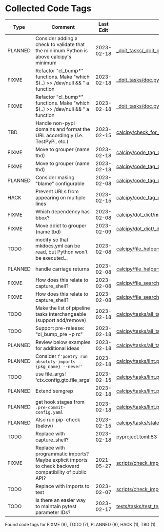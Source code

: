 # Collected Code Tags

| Type    | Comment                                                                                                  | Last Edit   | Source File                                                                                                                                                                                                                |
|---------|----------------------------------------------------------------------------------------------------------|-------------|----------------------------------------------------------------------------------------------------------------------------------------------------------------------------------------------------------------------------|
| PLANNED | Consider adding a check to validate that the minimum Python is above calcipy's minimum                   | 2023-02-18  | [_doit_tasks/_doit_globals.py:143](https://github.com/KyleKing/calcipy/blame/calcipy-v1/_doit_tasks/_doit_globals.py#L143)                                                                                                                                                                                                                            |
| FIXME   | Refactor "cl_bump*" functions. Make "which $(..) >> /dev/null && " a function                            | 2023-02-18  | [_doit_tasks/doc.py:86](https://github.com/KyleKing/calcipy/blame/calcipy-v1/_doit_tasks/doc.py#L86)                                                                                                                                                                                                                            |
| FIXME   | Refactor "cl_bump*" functions. Make "which $(..) >> /dev/null && " a function                            | 2023-02-18  | [_doit_tasks/doc.py:107](https://github.com/KyleKing/calcipy/blame/calcipy-v1/_doit_tasks/doc.py#L107)                                                                                                                                                                                                                            |
| TBD     | Handle non-pypi domains and format the URL accordingly (i.e. TestPyPi, etc.)                             | 2023-02-15  | [calcipy/check_for_stale_packages/_check_for_stale_packages.py:174](https://github.com/KyleKing/calcipy/blame/a77ee851ac5c6631b011e8a3239b804e1290eba6/calcipy/check_for_stale_packages/_check_for_stale_packages.py#L176) |
| FIXME   | Move to grouper (name tbd)                                                                               | 2023-02-18  | [calcipy/code_tag_collector/_collector.py:15](https://github.com/KyleKing/calcipy/blame/06d07104f0b3d65c62d6ea583600368e601ea511/calcipy/code_tag_collector/_collector.py#L15)                                             |
| FIXME   | Move to grouper (name tbd)                                                                               | 2023-02-18  | [calcipy/code_tag_collector/_collector.py:19](https://github.com/KyleKing/calcipy/blame/06d07104f0b3d65c62d6ea583600368e601ea511/calcipy/code_tag_collector/_collector.py#L19)                                             |
| PLANNED | Consider making "blame" configurable                                                                     | 2023-02-08  | [calcipy/code_tag_collector/_collector.py:192](https://github.com/KyleKing/calcipy/blame/36798d3196b2e161c1c9085f2536f77f12c7ed23/calcipy/code_tag_collector/_collector.py#L193)                                           |
| HACK    | Prevent URLs from appearing on multiple lines                                                            | 2023-02-15  | [calcipy/code_tag_collector/_collector.py:229](https://github.com/KyleKing/calcipy/blame/f33a80e423c18b742d2b8c3fb73e2481e66d4afe/calcipy/code_tag_collector/_collector.py#L230)                                           |
| FIXME   | Which dependency has bbox?                                                                               | 2023-02-08  | [calcipy/dot_dict/__init__.py:4](https://github.com/KyleKing/calcipy/blame/36798d3196b2e161c1c9085f2536f77f12c7ed23/calcipy/dot_dict/__init__.py#L4)                                                                       |
| FIXME   | Move ddict to grouper (name tbd)                                                                         | 2023-02-09  | [calcipy/dot_dict/_dot_dict.py:3](https://github.com/KyleKing/calcipy/blame/d8711105a1240df7eafd737834af9f5928474fbe/calcipy/dot_dict/_dot_dict.py#L3)                                                                     |
| TODO    | modify so that mkdocs.yml can be read, but Python won't be executed...                                   | 2023-02-08  | [calcipy/file_helpers.py:124](https://github.com/KyleKing/calcipy/blame/36798d3196b2e161c1c9085f2536f77f12c7ed23/calcipy/file_helpers.py#L98)                                                                              |
| PLANNED | handle carriage returns                                                                                  | 2023-02-08  | [calcipy/file_helpers.py:191](https://github.com/KyleKing/calcipy/blame/36798d3196b2e161c1c9085f2536f77f12c7ed23/calcipy/file_helpers.py#L165)                                                                             |
| FIXME   | How does this relate to capture_shell?                                                                   | 2023-02-08  | [calcipy/file_search.py:8](https://github.com/KyleKing/calcipy/blame/36798d3196b2e161c1c9085f2536f77f12c7ed23/calcipy/file_search.py#L9)                                                                                   |
| FIXME   | How does this relate to capture_shell?                                                                   | 2023-02-08  | [calcipy/file_search.py:9](https://github.com/KyleKing/calcipy/blame/36798d3196b2e161c1c9085f2536f77f12c7ed23/calcipy/file_search.py#L10)                                                                                  |
| TODO    | Make the list of pipeline tasks interchangeable (support add/remove)                                     | 2023-02-18  | [calcipy/tasks/all_tasks.py:62](https://github.com/KyleKing/calcipy/blame/519bd4c422ec48d6b88bee1d185a92173c3544fc/calcipy/tasks/all_tasks.py#L62)                                                                         |
| TODO    | Support pre-release: "cl_bump_pre -p rc"                                                                 | 2023-02-18  | [calcipy/tasks/all_tasks.py:72](https://github.com/KyleKing/calcipy/blame/519bd4c422ec48d6b88bee1d185a92173c3544fc/calcipy/tasks/all_tasks.py#L72)                                                                         |
| PLANNED | Review below examples for additional ideas                                                               | 2023-02-18  | [calcipy/tasks/all_tasks.py:90](https://github.com/KyleKing/calcipy/blame/902598982f9ae03701c7768488039b2291b5b80c/calcipy/tasks/all_tasks.py#L63)                                                                         |
| PLANNED | Consider `f'poetry run absolufy-imports {pkg_name} --never'`                                             | 2023-02-18  | [calcipy/tasks/lint.py:19](https://github.com/KyleKing/calcipy/blame/c6f79b9e2f60a1812b9c7ed44b098a1809340738/calcipy/tasks/lint.py#L22)                                                                                   |
| TODO    | use file_args! 'ctx.config.gto.file_args'                                                                | 2023-02-15  | [calcipy/tasks/lint.py:34](https://github.com/KyleKing/calcipy/blame/6e4cb15bd1cdff319a384ef1ef1953bc1bfd41e0/calcipy/tasks/lint.py#L37)                                                                                   |
| PLANNED | Extend semgrep                                                                                           | 2023-02-18  | [calcipy/tasks/lint.py:65](https://github.com/KyleKing/calcipy/blame/c6f79b9e2f60a1812b9c7ed44b098a1809340738/calcipy/tasks/lint.py#L68)                                                                                   |
| PLANNED | get hook stages from `.pre-commit-config.yaml`                                                           | 2023-02-18  | [calcipy/tasks/lint.py:109](https://github.com/KyleKing/calcipy/blame/35a21e19868859d775c5f40caaa7ff8cc4c42e0b/calcipy/tasks/lint.py#L65)                                                                                  |
| PLANNED | Also run pip-check (below)                                                                               | 2023-02-15  | [calcipy/tasks/stale.py:23](https://github.com/KyleKing/calcipy/blame/a77ee851ac5c6631b011e8a3239b804e1290eba6/calcipy/tasks/stale.py#L34)                                                                                 |
| TODO    | Replace with capture_shell?                                                                              | 2023-02-18  | [pyproject.toml:83](https://github.com/KyleKing/calcipy/blame/c5eda55f92ed8fe1e97f7527be7ce992eb42675e/pyproject.toml#L72)                                                                                                 |
| FIXME   | Replace with programmatic imports? Maybe explicit imports to check backward compatibility of public API? | 2021-05-27  | [scripts/check_imports.py:7](https://github.com/KyleKing/calcipy/blame/ac4e3e2887a77953237e498b9d1fba750be49c7e/scripts/check_imports.py#L7)                                                                               |
| TODO    | Replace with imports to test                                                                             | 2023-02-07  | [scripts/check_imports.py:14](https://github.com/KyleKing/calcipy/blame/4187206c32b51e70f073c704305e798165631c74/scripts/check_imports.py#L14)                                                                             |
| TODO    | Is there an easier way to maintain pytest parameter IDs?                                                 | 2023-02-17  | [tests/tasks/test_test.py:12](https://github.com/KyleKing/calcipy/blame/785b9d1c3afda6fc5a2e46f2bc7d41ed2614da09/tests/tasks/test_test.py#L11)                                                                             |

Found code tags for FIXME (9), TODO (7), PLANNED (8), HACK (1), TBD (1)

<!-- calcipy:skip_tags -->

